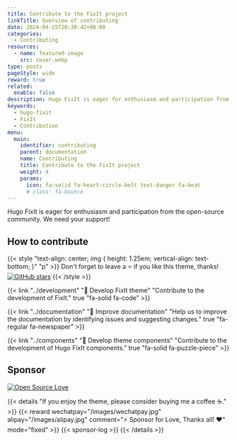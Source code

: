 ```yaml
---
title: Contribute to the FixIt project
linkTitle: Overview of contributing
date: 2024-04-25T20:30:42+08:00
categories:
  - Contributing
resources:
  - name: featured-image
    src: cover.webp
type: posts
pageStyle: wide
reward: true
related:
  enable: false
description: Hugo FixIt is eager for enthusiasm and participation from the open-source community. We need your support!
keywords: 
  - hugo-fixit
  - FixIt
  - Contribution
menu:
  main:
    identifier: contributing
    parent: documentation
    name: Contributing
    title: Contribute to the FixIt project
    weight: 4
    params: 
      icon: fa-solid fa-heart-circle-bolt text-danger fa-beat
      # class: fa-bounce
---
```


Hugo FixIt is eager for enthusiasm and participation from the open-source community. We need your support!

<!--more-->

## How to contribute

{{< style "text-align: center; img { height: 1.25em; vertical-align: text-bottom; }" "p" >}}
Don't forget to leave a ⭐️ if you like this theme, thanks! [![GitHub stars](https://img.shields.io/github/stars/hugo-fixit/FixIt?style=social)](https://github.com/hugo-fixit/FixIt)
{{< /style >}}

{{< link "../development" "🔧 Develop FixIt theme" "Contribute to the development of FixIt." true "fa-solid fa-code" >}}

{{< link "../documentation" "📝 Improve documentation" "Help us to improve the documentation by identifying issues and suggesting changes." true "fa-regular fa-newspaper" >}}

{{< link "../components" "🧩 Develop theme components" "Contribute to the development of Hugo FixIt components." true "fa-solid fa-puzzle-piece" >}}

## Sponsor

[![Open Source Love](https://badges.frapsoft.com/os/v1/open-source.svg?v=103)](https://github.com/hugo-fixit/FixIt)

{{< details "If you enjoy the theme, please consider buying me a coffee ☕️." >}}
{{< reward wechatpay="/images/wechatpay.jpg" alipay="/images/alipay.jpg" comment="⚡️ Sponsor for Love, Thanks all! ❤️" mode="fixed" >}}
{{< sponsor-log >}}
{{< /details >}}
